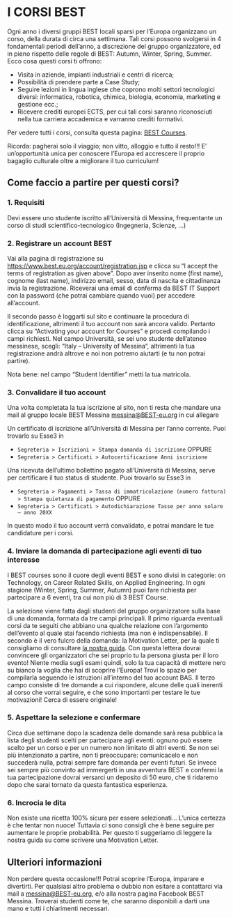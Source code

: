 # I CORSI BEST

Ogni anno i diversi gruppi BEST locali sparsi per l’Europa organizzano un corso, della durata di circa una settimana. Tali corsi possono svolgersi in 4 fondamentali periodi dell’anno, a discrezione del gruppo organizzatore, ed in pieno rispetto delle regole di BEST: Autumn, Winter, Spring, Summer. Ecco cosa questi corsi ti offrono:

- Visita in aziende, impianti industriali e centri di ricerca;
- Possibilità di prendere parte a Case Study;
- Seguire lezioni in lingua inglese che coprono molti settori tecnologici diversi: informatica, robotica, chimica, biologia, economia, marketing e gestione ecc.;
- Ricevere crediti europei ECTS, per cui tali corsi saranno riconosciuti nella tua carriera accademica e varranno crediti formativi.

Per vedere tutti i corsi, consulta questa pagina: [BEST Courses](https://www.best.eu.org/courses/list.jsp).

Ricorda: pagherai solo il viaggio; non vitto, alloggio e tutto il resto!!! E’ un’opportunità unica per conoscere l’Europa ed accrescere il proprio bagaglio culturale oltre a migliorare il tuo curriculum!

## Come faccio a partire per questi corsi?

### 1. Requisiti

Devi essere uno studente iscritto all’Università di Messina, frequentante un corso di studi scientifico-tecnologico (Ingegneria, Scienze, …)

### 2. Registrare un account BEST

Vai alla pagina di registrazione su https://www.best.eu.org/account/registration.jsp e clicca su “I accept the terms of registration as given above”. Dopo aver inserito nome (first name), cognome (last name), indirizzo email, sesso, data di nascita e cittadinanza invia la registrazione. Riceverai una email di conferma da BEST IT Support con la password (che potrai cambiare quando vuoi) per accedere all’account.

Il secondo passo è loggarti sul sito e continuare la procedura di identificazione, altrimenti il tuo account non sarà ancora valido. Pertanto clicca su “Activating your account for Courses” e procedi compilando i campi richiesti. Nel campo Università, se sei uno studente dell’ateneo messinese, scegli: “Italy – University of Messina“, altrimenti la tua registrazione andrà altrove e noi non potremo aiutarti (e tu non potrai partire).

Nota bene: nel campo “Student Identifier” metti la tua matricola.

### 3. Convalidare il tuo account

Una volta completata la tua iscrizione al sito, non ti resta che mandare una mail al gruppo locale BEST Messina messina@BEST-eu.org in cui allegare

Un certificato di iscrizione all’Università di Messina per l’anno corrente. Puoi trovarlo su Esse3 in

- `Segreteria > Iscrizioni > Stampa domanda di iscrizione` OPPURE
- `Segreteria > Certificati > Autocertificazione Anni iscrizione`

Una ricevuta dell’ultimo bollettino pagato all’Università di Messina, serve per certificare il tuo status di studente. Puoi trovarlo su Esse3 in

- `Segreteria > Pagamenti > Tassa di immatricolazione (numero fattura) > Stampa quietanza di pagamento` OPPURE
- `Segreteria > Certificati > Autodichiarazione Tasse per anno solare – anno 20XX`

In questo modo il tuo account verrà convalidato, e potrai mandare le tue candidature per i corsi.

### 4. Inviare la domanda di partecipazione agli eventi di tuo interesse

I BEST courses sono il cuore degli eventi BEST e sono divisi in categorie: on Technology, on Career Related Skills, on Applied Engineering. In ogni stagione (Winter, Spring, Summer, Autumn) puoi fare richiesta per partecipare a 6 eventi, tra cui non più di 3 BEST Course.

La selezione viene fatta dagli studenti del gruppo organizzatore sulla base di una domanda, formata da tre campi principali. Il primo riguarda eventuali corsi da te seguiti che abbiano una qualche relazione con l’argomento dell’evento al quale stai facendo richiesta (ma non è indispensabile). Il secondo è il vero fulcro della domanda: la Motivation Letter, per la quale ti consigliamo di consultare [la nostra guida](../the_motivation_letter/index.md). Con questa lettera dovrai convincere gli organizzatori che sei proprio tu la persona giusta per il loro evento! Niente media sugli esami quindi, solo la tua capacità di mettere nero su bianco la voglia che hai di scoprire l’Europa! Trovi lo spazio per compilarla seguendo le istruzioni all’interno del tuo account BAS. Il terzo campo consiste di tre domande a cui rispondere, alcune delle quali inerenti al corso che vorrai seguire, e che sono importanti per testare le tue motivazioni! Cerca di essere originale!

### 5. Aspettare la selezione e confermare

Circa due settimane dopo la scadenza delle domande sarà resa pubblica la lista degli studenti scelti per partecipare agli eventi: ognuno può essere scelto per un corso e per un numero non limitato di altri eventi. Se non sei più intenzionato a partire, non ti preoccupare: comunicacelo e non succederà nulla, potrai sempre fare domanda per eventi futuri. Se invece sei sempre più convinto ad immergerti in una avventura BEST e confermi la tua partecipazione dovrai versarci un deposito di 50 euro, che ti ridaremo dopo che sarai tornato da questa fantastica esperienza.

### 6. Incrocia le dita

Non esiste una ricetta 100% sicura per essere selezionati… L’unica certezza è che tentar non nuoce! Tuttavia ci sono consigli che è bene seguire per aumentare le proprie probabilità. Per questo ti suggeriamo di leggere la nostra guida su come scrivere una Motivation Letter.

## Ulteriori informazioni

Non perdere questa occasione!!! Potrai scoprire l’Europa, imparare e divertirti. Per qualsiasi altro problema o dubbio non esitare a contattarci via mail a messina@BEST-eu.org, e/o alla nostra pagina Facebook BEST Messina. Troverai studenti come te, che saranno disponibili a darti una mano e tutti i chiarimenti necessari.
